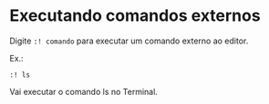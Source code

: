 # Executando comandos externos

Digite `:! comando` para executar um comando externo ao editor.

Ex.:

```
:! ls
```

Vai executar o comando ls no Terminal.
